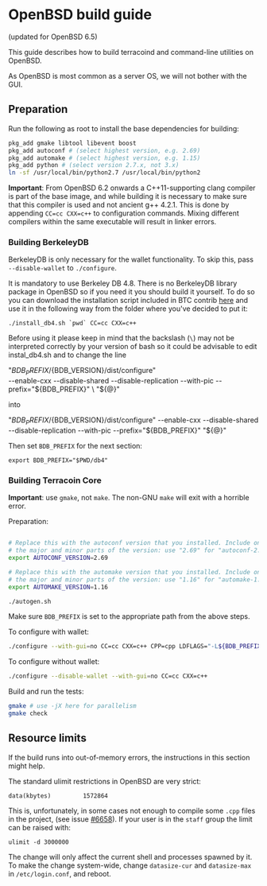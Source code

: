 OpenBSD build guide
======================
(updated for OpenBSD 6.5)

This guide describes how to build terracoind and command-line utilities on OpenBSD.

As OpenBSD is most common as a server OS, we will not bother with the GUI.

Preparation
-------------

Run the following as root to install the base dependencies for building:

```bash
pkg_add gmake libtool libevent boost
pkg_add autoconf # (select highest version, e.g. 2.69)
pkg_add automake # (select highest version, e.g. 1.15)
pkg_add python # (select version 2.7.x, not 3.x)
ln -sf /usr/local/bin/python2.7 /usr/local/bin/python2
```

**Important**: From OpenBSD 6.2 onwards a C++11-supporting clang compiler is
part of the base image, and while building it is necessary to make sure that this
compiler is used and not ancient g++ 4.2.1. This is done by appending
`CC=cc CXX=c++` to configuration commands. Mixing different compilers
within the same executable will result in linker errors.

### Building BerkeleyDB

BerkeleyDB is only necessary for the wallet functionality. To skip this, pass `--disable-wallet` to `./configure`.

It is mandatory to use Berkeley DB 4.8. There is no BerkeleyDB library package in OpenBSD so if you need it you should build it yourself. To do so you can download the installation script included in BTC contrib [here](https://github.com/bitcoin/bitcoin/blob/master/contrib/install_db4.sh) and use it in the following way from the folder where you've decided to put it:

```shell
./install_db4.sh `pwd` CC=cc CXX=c++
```

Before using it please keep in mind that the backslash (```\```) may not be interpreted correctly by your version of bash so it could be advisable to edit instal_db4.sh and to change the line 

"${BDB_PREFIX}/${BDB_VERSION}/dist/configure" \
  --enable-cxx --disable-shared --disable-replication --with-pic --prefix="${BDB_PREFIX}" \
  "${@}"

into 

"${BDB_PREFIX}/${BDB_VERSION}/dist/configure"  --enable-cxx --disable-shared --disable-replication --with-pic --prefix="${BDB_PREFIX}"  "${@}"

Then set `BDB_PREFIX` for the next section:

```shell
export BDB_PREFIX="$PWD/db4"
```

### Building Terracoin Core

**Important**: use `gmake`, not `make`. The non-GNU `make` will exit with a horrible error.

Preparation:
```bash

# Replace this with the autoconf version that you installed. Include only
# the major and minor parts of the version: use "2.69" for "autoconf-2.69p2".
export AUTOCONF_VERSION=2.69

# Replace this with the automake version that you installed. Include only
# the major and minor parts of the version: use "1.16" for "automake-1.16.1".
export AUTOMAKE_VERSION=1.16

./autogen.sh
```
Make sure `BDB_PREFIX` is set to the appropriate path from the above steps.

To configure with wallet:
```bash
./configure --with-gui=no CC=cc CXX=c++ CPP=cpp LDFLAGS="-L${BDB_PREFIX}/lib/" CPPFLAGS="-I${BDB_PREFIX}/include/"
```

To configure without wallet:
```bash
./configure --disable-wallet --with-gui=no CC=cc CXX=c++
```

Build and run the tests:
```bash
gmake # use -jX here for parallelism
gmake check
```
Resource limits
-------------------

If the build runs into out-of-memory errors, the instructions in this section
might help.

The standard ulimit restrictions in OpenBSD are very strict:

    data(kbytes)         1572864

This is, unfortunately, in some cases not enough to compile some `.cpp` files in the project,
(see issue [#6658](https://github.com/bitcoin/bitcoin/issues/6658)).
If your user is in the `staff` group the limit can be raised with:

    ulimit -d 3000000

The change will only affect the current shell and processes spawned by it. To
make the change system-wide, change `datasize-cur` and `datasize-max` in
`/etc/login.conf`, and reboot.
